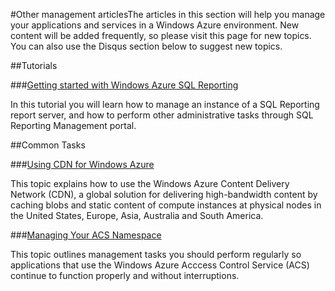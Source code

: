 <properties linkid="develop-net" urlDisplayName="Other" pageTitle="Other services - Windows Azure service management" metaKeywords="Azure services" metaDescription="Find topics about services available in Windows Azure." metaCanonical="" disqusComments="0" umbracoNaviHide="0" />


#Other management articlesThe articles in this section will help you manage your applications and services in a Windows Azure environment. New content will be added frequently, so please visit this page for new topics. You can also use the Disqus section below to suggest new topics. 



##Tutorials

###[Getting started with Windows Azure SQL Reporting](./get-started-with-sql-reporting/)

In this tutorial you will learn how to manage an instance of a SQL Reporting report server, and how to perform other administrative tasks through SQL Reporting Management portal.



##Common Tasks

###[Using CDN for Windows Azure](./cdn/)

This topic explains how to use the Windows Azure Content Delivery Network (CDN), a global solution for delivering high-bandwidth content by caching blobs and static content of compute instances at physical nodes in the United States, Europe, Asia, Australia and South America.

###[Managing Your ACS Namespace](./manage-acs-namespacee/)

This topic outlines management tasks you should perform regularly so applications that use the Windows Azure Acccess Control Service (ACS) continue to function properly and without interruptions. 

